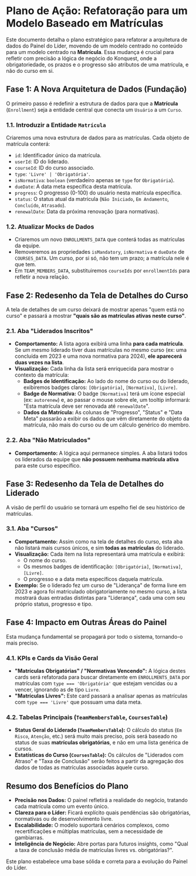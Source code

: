 # Plano de Ação: Refatoração para um Modelo Baseado em Matrículas

Este documento detalha o plano estratégico para refatorar a arquitetura de dados do Painel do Líder, movendo de um modelo centrado no conteúdo para um modelo centrado na **Matrícula**. Essa mudança é crucial para refletir com precisão a lógica de negócio do Konquest, onde a obrigatoriedade, os prazos e o progresso são atributos de uma matrícula, e não do curso em si.

## Fase 1: A Nova Arquitetura de Dados (Fundação)

O primeiro passo é redefinir a estrutura de dados para que a **Matrícula** (`Enrollment`) seja a entidade central que conecta um `Usuário` a um `Curso`.

### 1.1. Introduzir a Entidade `Matrícula`
Criaremos uma nova estrutura de dados para as matrículas. Cada objeto de matrícula conterá:
-   `id`: Identificador único da matrícula.
-   `userId`: ID do liderado.
-   `courseId`: ID do curso associado.
-   `type`: `'Livre' | 'Obrigatória'`.
-   `isNormativa`: `boolean` (verdadeiro apenas se `type` for `Obrigatória`).
-   `dueDate`: A data meta específica desta matrícula.
-   `progress`: O progresso (0-100) do usuário nesta matrícula específica.
-   `status`: O status atual da matrícula (`Não Iniciado`, `Em Andamento`, `Concluído`, `Atrasado`).
-   `renewalDate`: Data da próxima renovação (para normativas).

### 1.2. Atualizar Mocks de Dados
-   Criaremos um novo `ENROLLMENTS_DATA` que conterá todas as matrículas da equipe.
-   Removeremos as propriedades `isMandatory`, `isNormativa` e `dueDate` de `COURSES_DATA`. Um curso, por si só, não tem um prazo; a matrícula nele é que tem.
-   Em `TEAM_MEMBERS_DATA`, substituiremos `courseIds` por `enrollmentIds` para refletir a nova relação.

## Fase 2: Redesenho da Tela de Detalhes do Curso

A tela de detalhes de um curso deixará de mostrar apenas "quem está no curso" e passará a mostrar **"quais são as matrículas ativas neste curso"**.

### 2.1. Aba "Liderados Inscritos"
-   **Comportamento:** A lista agora exibirá uma linha **para cada matrícula**. Se um mesmo liderado tiver duas matrículas no mesmo curso (ex: uma concluída em 2023 e uma nova normativa para 2024), **ele aparecerá duas vezes na lista**.
-   **Visualização:** Cada linha da lista será enriquecida para mostrar o contexto da matrícula:
    -   **Badges de Identificação:** Ao lado do nome do curso ou do liderado, exibiremos badges claros: `[Obrigatória]`, `[Normativa]`, `[Livre]`.
    -   **Badge de Normativa:** O badge `[Normativa]` terá um ícone especial (ex: `autorenew`) e, ao passar o mouse sobre ele, um tooltip informará: "Esta matrícula deve ser renovada até `renewalDate`".
    -   **Dados da Matrícula:** As colunas de "Progresso", "Status" e "Data Meta" passarão a exibir os dados que vêm diretamente do objeto da matrícula, não mais do curso ou de um cálculo genérico do membro.

### 2.2. Aba "Não Matriculados"
-   **Comportamento:** A lógica aqui permanece simples. A aba listará todos os liderados da equipe que **não possuem nenhuma matrícula ativa** para este curso específico.

## Fase 3: Redesenho da Tela de Detalhes do Liderado

A visão de perfil do usuário se tornará um espelho fiel de seu histórico de matrículas.

### 3.1. Aba "Cursos"
-   **Comportamento:** Assim como na tela de detalhes do curso, esta aba não listará mais cursos únicos, e sim **todas as matrículas** do liderado.
-   **Visualização:** Cada item na lista representará uma matrícula e exibirá:
    -   O nome do curso.
    -   Os mesmos badges de identificação: `[Obrigatória]`, `[Normativa]`, `[Livre]`.
    -   O progresso e a data meta específicos daquela matrícula.
-   **Exemplo:** Se o liderado fez um curso de "Liderança" de forma livre em 2023 e agora foi matriculado obrigatoriamente no mesmo curso, a lista mostrará duas entradas distintas para "Liderança", cada uma com seu próprio status, progresso e tipo.

## Fase 4: Impacto em Outras Áreas do Painel

Esta mudança fundamental se propagará por todo o sistema, tornando-o mais preciso.

### 4.1. KPIs e Cards da Visão Geral
-   **"Matrículas Obrigatórias" / "Normativas Vencendo":** A lógica destes cards será refatorada para buscar diretamente em `ENROLLMENTS_DATA` por matrículas com `type === 'Obrigatória'` que estejam vencidas ou a vencer, ignorando as de tipo `Livre`.
-   **"Matrículas Livres":** Este card passará a analisar apenas as matrículas com `type === 'Livre'` que possuam uma data meta.

### 4.2. Tabelas Principais (`TeamMembersTable`, `CoursesTable`)
-   **Status Geral do Liderado (`TeamMembersTable`):** O cálculo do status (`Em Risco`, `Atenção`, etc.) será muito mais preciso, pois será baseado no status de suas **matrículas obrigatórias**, e não em uma lista genérica de cursos.
-   **Estatísticas do Curso (`CoursesTable`):** Os cálculos de "Liderados com Atraso" e "Taxa de Conclusão" serão feitos a partir da agregação dos dados de todas as matrículas associadas àquele curso.

## Resumo dos Benefícios do Plano

-   **Precisão nos Dados:** O painel refletirá a realidade do negócio, tratando cada matrícula como um evento único.
-   **Clareza para o Líder:** Ficará explícito quais pendências são obrigatórias, normativas ou de desenvolvimento livre.
-   **Escalabilidade:** O modelo suportará cenários complexos, como recertificações e múltiplas matrículas, sem a necessidade de gambiarras.
-   **Inteligência de Negócio:** Abre portas para futuros insights, como "Qual a taxa de conclusão média de matrículas livres vs. obrigatórias?".

Este plano estabelece uma base sólida e correta para a evolução do Painel do Líder.
